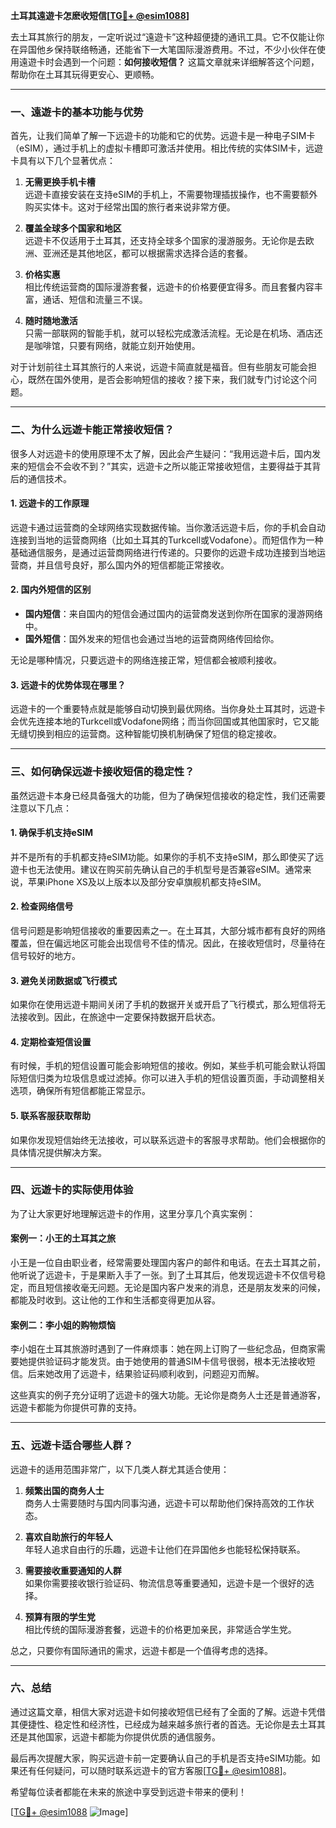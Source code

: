 **土耳其遠遊卡怎麽收短信[[TG💪+ @esim1088](https://t.me/s/esim1088)]**

去土耳其旅行的朋友，一定听说过“遠遊卡”这种超便捷的通讯工具。它不仅能让你在异国他乡保持联络畅通，还能省下一大笔国际漫游费用。不过，不少小伙伴在使用遠遊卡时会遇到一个问题：**如何接收短信？** 这篇文章就来详细解答这个问题，帮助你在土耳其玩得更安心、更顺畅。

---

### **一、遠遊卡的基本功能与优势**

首先，让我们简单了解一下远遊卡的功能和它的优势。远遊卡是一种电子SIM卡（eSIM），通过手机上的虚拟卡槽即可激活并使用。相比传统的实体SIM卡，远遊卡具有以下几个显著优点：

1. **无需更换手机卡槽**  
   远遊卡直接安装在支持eSIM的手机上，不需要物理插拔操作，也不需要额外购买实体卡。这对于经常出国的旅行者来说非常方便。

2. **覆盖全球多个国家和地区**  
   远遊卡不仅适用于土耳其，还支持全球多个国家的漫游服务。无论你是去欧洲、亚洲还是其他地区，都可以根据需求选择合适的套餐。

3. **价格实惠**  
   相比传统运营商的国际漫游套餐，远遊卡的价格要便宜得多。而且套餐内容丰富，通话、短信和流量三不误。

4. **随时随地激活**  
   只需一部联网的智能手机，就可以轻松完成激活流程。无论是在机场、酒店还是咖啡馆，只要有网络，就能立刻开始使用。

对于计划前往土耳其旅行的人来说，远遊卡简直就是福音。但有些朋友可能会担心，既然在国外使用，是否会影响短信的接收？接下来，我们就专门讨论这个问题。

---

### **二、为什么远遊卡能正常接收短信？**

很多人对远遊卡的使用原理不太了解，因此会产生疑问：“我用远遊卡后，国内发来的短信会不会收不到？”其实，远遊卡之所以能正常接收短信，主要得益于其背后的通信技术。

#### **1. 远遊卡的工作原理**
远遊卡通过运营商的全球网络实现数据传输。当你激活远遊卡后，你的手机会自动连接到当地的运营商网络（比如土耳其的Turkcell或Vodafone）。而短信作为一种基础通信服务，是通过运营商网络进行传递的。只要你的远遊卡成功连接到当地运营商，并且信号良好，那么国内外的短信都能正常接收。

#### **2. 国内外短信的区别**
- **国内短信**：来自国内的短信会通过国内的运营商发送到你所在国家的漫游网络中。
- **国外短信**：国外发来的短信也会通过当地的运营商网络传回给你。

无论是哪种情况，只要远遊卡的网络连接正常，短信都会被顺利接收。

#### **3. 远遊卡的优势体现在哪里？**
远遊卡的一个重要特点就是能够自动切换到最优网络。当你身处土耳其时，远遊卡会优先连接本地的Turkcell或Vodafone网络；而当你回国或其他国家时，它又能无缝切换到相应的运营商。这种智能切换机制确保了短信的稳定接收。

---

### **三、如何确保远遊卡接收短信的稳定性？**

虽然远遊卡本身已经具备强大的功能，但为了确保短信接收的稳定性，我们还需要注意以下几点：

#### **1. 确保手机支持eSIM**
并不是所有的手机都支持eSIM功能。如果你的手机不支持eSIM，那么即使买了远遊卡也无法使用。建议在购买前先确认自己的手机型号是否兼容eSIM。通常来说，苹果iPhone XS及以上版本以及部分安卓旗舰机都支持eSIM。

#### **2. 检查网络信号**
信号问题是影响短信接收的重要因素之一。在土耳其，大部分城市都有良好的网络覆盖，但在偏远地区可能会出现信号不佳的情况。因此，在接收短信时，尽量待在信号较好的地方。

#### **3. 避免关闭数据或飞行模式**
如果你在使用远遊卡期间关闭了手机的数据开关或开启了飞行模式，那么短信将无法接收到。因此，在旅途中一定要保持数据开启状态。

#### **4. 定期检查短信设置**
有时候，手机的短信设置可能会影响短信的接收。例如，某些手机可能会默认将国际短信归类为垃圾信息或过滤掉。你可以进入手机的短信设置页面，手动调整相关选项，确保所有短信都能正常显示。

#### **5. 联系客服获取帮助**
如果你发现短信始终无法接收，可以联系远遊卡的客服寻求帮助。他们会根据你的具体情况提供解决方案。

---

### **四、远遊卡的实际使用体验**

为了让大家更好地理解远遊卡的作用，这里分享几个真实案例：

#### **案例一：小王的土耳其之旅**
小王是一位自由职业者，经常需要处理国内客户的邮件和电话。在去土耳其之前，他听说了远遊卡，于是果断入手了一张。到了土耳其后，他发现远遊卡不仅信号稳定，而且短信接收毫无问题。无论是国内客户发来的消息，还是朋友发来的问候，都能及时收到。这让他的工作和生活都变得更加从容。

#### **案例二：李小姐的购物烦恼**
李小姐在土耳其旅游时遇到了一件麻烦事：她在网上订购了一些纪念品，但商家需要她提供验证码才能发货。由于她使用的普通SIM卡信号很弱，根本无法接收短信。后来她改用了远遊卡，结果验证码顺利收到，问题迎刃而解。

这些真实的例子充分证明了远遊卡的强大功能。无论你是商务人士还是普通游客，远遊卡都能为你提供可靠的支持。

---

### **五、远遊卡适合哪些人群？**

远遊卡的适用范围非常广，以下几类人群尤其适合使用：

1. **频繁出国的商务人士**  
   商务人士需要随时与国内同事沟通，远遊卡可以帮助他们保持高效的工作状态。

2. **喜欢自助旅行的年轻人**  
   年轻人追求自由行的乐趣，远遊卡让他们在异国他乡也能轻松保持联系。

3. **需要接收重要通知的人群**  
   如果你需要接收银行验证码、物流信息等重要通知，远遊卡是一个很好的选择。

4. **预算有限的学生党**  
   相比传统的国际漫游套餐，远遊卡的价格更加亲民，非常适合学生党。

总之，只要你有国际通讯的需求，远遊卡都是一个值得考虑的选择。

---

### **六、总结**

通过这篇文章，相信大家对远遊卡如何接收短信已经有了全面的了解。远遊卡凭借其便捷性、稳定性和经济性，已经成为越来越多旅行者的首选。无论你是去土耳其还是其他国家，远遊卡都能为你提供优质的通信服务。

最后再次提醒大家，购买远遊卡前一定要确认自己的手机是否支持eSIM功能。如果还有任何疑问，可以随时联系远遊卡的官方客服[[TG💪+ @esim1088](https://t.me/s/esim1088)]。

希望每位读者都能在未来的旅途中享受到远遊卡带来的便利！  

[[TG💪+ @esim1088](https://t.me/s/esim1088) ![Image](https://i.postimg.cc/4NQfJmqS/Snipaste-2025-05-13-00-14-12.png)]